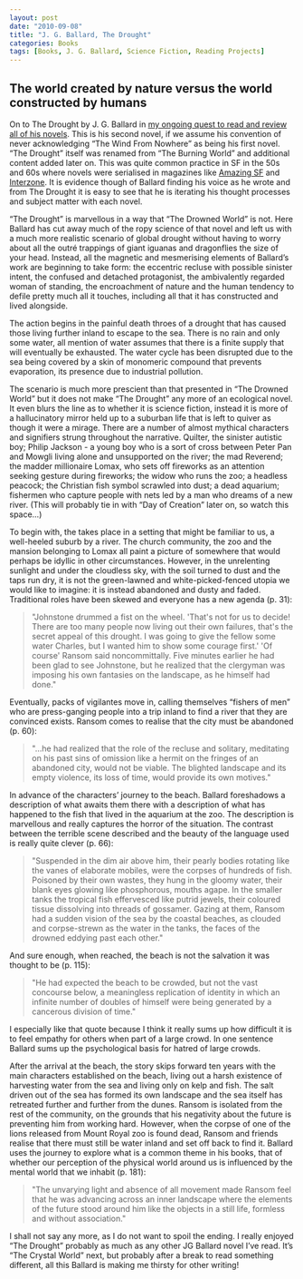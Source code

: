 ```yaml
---
layout: post
date: "2010-09-08"
title: "J. G. Ballard, The Drought"
categories: Books
tags: [Books, J. G. Ballard, Science Fiction, Reading Projects]
---
```


## The world created by nature versus the world constructed by humans

On to The Drought by J. G. Ballard in [my ongoing quest to read and review all of his novels](/j-g-ballard/). This is his second novel, if we assume his convention of never acknowledging “The Wind From Nowhere” as being his first novel. “The Drought” itself was renamed from “The Burning World” and additional content added later on. This was quite common practice in SF in the 50s and 60s where novels were serialised in magazines like [Amazing SF](http://philsp.com/mags/amazing_stories.html) and [Interzone](http://ttapress.com/interzone/about/). It is evidence though of Ballard finding his voice as he wrote and from The Drought it is easy to see that he is iterating his thought processes and subject matter with each novel.

“The Drought” is marvellous in a way that “The Drowned World” is not. Here Ballard has cut away much of the ropy science of that novel and left us with a much more realistic scenario of global drought without having to worry about all the outré trappings of giant iguanas and dragonflies the size of your head. Instead, all the magnetic and mesmerising elements of Ballard’s work are beginning to take form: the eccentric recluse with possible sinister intent, the confused and detached protagonist, the ambivalently regarded woman of standing, the encroachment of nature and the human tendency to defile pretty much all it touches, including all that it has constructed and lived alongside.

The action begins in the painful death throes of a drought that has caused those living further inland to escape to the sea. There is no rain and only some water, all mention of water assumes that there is a finite supply that will eventually be exhausted. The water cycle has been disrupted due to the sea being covered by a skin of monomeric compound that prevents evaporation, its presence due to industrial pollution.

The scenario is much more prescient than that presented in “The Drowned World” but it does not make “The Drought” any more of an ecological novel. It even blurs the line as to whether it is science fiction, instead it is more of a hallucinatory mirror held up to a suburban life that is left to quiver as though it were a mirage. There are a number of almost mythical characters and signifiers strung throughout the narrative. Quilter, the sinister autistic boy; Philip Jackson - a young boy who is a sort of cross between Peter Pan and Mowgli living alone and unsupported on the river; the mad Reverend; the madder millionaire Lomax, who sets off fireworks as an attention seeking gesture during fireworks; the widow who runs the zoo; a headless peacock; the Christian fish symbol scrawled into dust; a dead aquarium; fishermen who capture people with nets led by a man who dreams of a new river. (This will probably tie in with “Day of Creation” later on, so watch this space…)

To begin with, the takes place in a setting that might be familiar to us, a well-heeled suburb by a river. The church community, the zoo and the mansion belonging to Lomax all paint a picture of somewhere that would perhaps be idyllic in other circumstances. However, in the unrelenting sunlight and under the cloudless sky, with the soil turned to dust and the taps run dry, it is not the green-lawned and white-picked-fenced utopia we would like to imagine: it is instead abandoned and dusty and faded. Traditional roles have been skewed and everyone has a new agenda (p. 31):

> "Johnstone drummed a fist on the wheel. 'That's not for us to decide! There are too many people now living out their own failures, that's the secret appeal of this drought. I was going to give the fellow some water Charles, but I wanted him to show some courage first.'
> 'Of course' Ransom said noncommittally. Five minutes earlier he had been glad to see Johnstone, but he realized that the clergyman was imposing his own fantasies on the landscape, as he himself had done."

Eventually, packs of vigilantes move in, calling themselves “fishers of men” who are press-ganging people into a trip inland to find a river that they are convinced exists. Ransom comes to realise that the city must be abandoned (p. 60):

> "…he had realized that the role of the recluse and solitary, meditating on his past sins of omission like a hermit on the fringes of an abandoned city, would not be viable. The blighted landscape and its empty violence, its loss of time, would provide its own motives."

In advance of the characters’ journey to the beach. Ballard foreshadows a description of what awaits them there with a description of what has happened to the fish that lived in the aquarium at the zoo. The description is marvellous and really captures the horror of the situation. The contrast between the terrible scene described and the beauty of the language used is really quite clever (p. 66):

> "Suspended in the dim air above him, their pearly bodies rotating like the vanes of elaborate mobiles, were the corpses of hundreds of fish. Poisoned by their own wastes, they hung in the gloomy water, their blank eyes glowing like phosphorous, mouths agape. In the smaller tanks the tropical fish effervesced like putrid jewels, their coloured tissue dissolving into threads of gossamer. Gazing at them, Ransom had a sudden vision of the sea by the coastal beaches, as clouded and corpse-strewn as the water in the tanks, the faces of the drowned eddying past each other."

And sure enough, when reached, the beach is not the salvation it was thought to be (p. 115):

> "He had expected the beach to be crowded, but not the vast concourse below, a meaningless replication of identity in which an infinite number of doubles of himself were being generated by a cancerous division of time."

I especially like that quote because I think it really sums up how difficult it is to feel empathy for others when part of a large crowd. In one sentence Ballard sums up the psychological basis for hatred of large crowds.

After the arrival at the beach, the story skips forward ten years with the main characters established on the beach, living out a harsh existence of harvesting water from the sea and living only on kelp and fish. The salt driven out of the sea has formed its own landscape and the sea itself has retreated further and further from the dunes. Ransom is isolated from the rest of the community, on the grounds that his negativity about the future is preventing him from working hard. However, when the corpse of one of the lions released from Mount Royal zoo is found dead, Ransom and friends realise that there must still be water inland and set off back to find it. Ballard uses the journey to explore what is a common theme in his books, that of whether our perception of the physical world around us is influenced by the mental world that we inhabit (p. 181):

> "The unvarying light and absence of all movement made Ransom feel that he was advancing across an inner landscape where the elements of the future stood around him like the objects in a still life, formless and without association."

I shall not say any more, as I do not want to spoil the ending. I really enjoyed “The Drought” probably as much as any other JG Ballard novel I’ve read. It’s “The Crystal World” next, but probably after a break to read something different, all this Ballard is making me thirsty for other writing!
